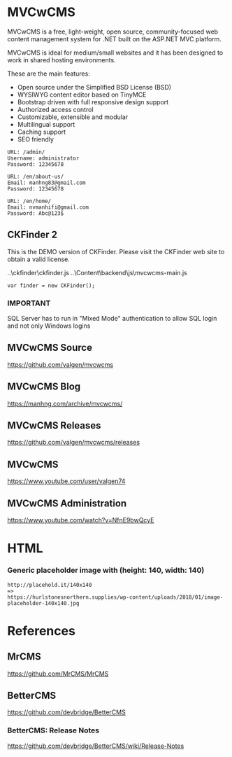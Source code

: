 # MVCwCMS

MVCwCMS is a free, light-weight, open source, community-focused web content management system for .NET built on the ASP.NET MVC platform.

MVCwCMS is ideal for medium/small websites and it has been designed to work in shared hosting environments.

These are the main features:

+ Open source under the Simplified BSD License (BSD)
+ WYSIWYG content editor based on TinyMCE
+ Bootstrap driven with full responsive design support
+ Authorized access control
+ Customizable, extensible and modular
+ Multilingual support
+ Caching support
+ SEO friendly

```
URL: /admin/
Username: administrator
Password: 12345678

URL: /en/about-us/
Email: manhng83@gmail.com
Password: 12345678

URL: /en/home/
Email: nvmanhifi@gmail.com
Password: Abc@123$
```

## CKFinder 2
This is the DEMO version of CKFinder. Please visit the CKFinder web site to obtain a valid license.

..\ckfinder\ckfinder.js
..\Content\backend\js\mvcwcms-main.js

```
var finder = new CKFinder();
```

### IMPORTANT
SQL Server has to run in "Mixed Mode" authentication to allow SQL login and not only Windows logins

## MVCwCMS Source
https://github.com/valgen/mvcwcms

## MVCwCMS Blog
https://manhng.com/archive/mvcwcms/

## MVCwCMS Releases
https://github.com/valgen/mvcwcms/releases

## MVCwCMS
https://www.youtube.com/user/valgen74

## MVCwCMS Administration
https://www.youtube.com/watch?v=NfnE9bwQcyE

# HTML

### Generic placeholder image with (height: 140, width: 140)
```
http://placehold.it/140x140
=>
https://hurlstonesnorthern.supplies/wp-content/uploads/2018/01/image-placeholder-140x140.jpg
```

# References

## MrCMS
https://github.com/MrCMS/MrCMS

## BetterCMS
https://github.com/devbridge/BetterCMS

### BetterCMS: Release Notes
https://github.com/devbridge/BetterCMS/wiki/Release-Notes
